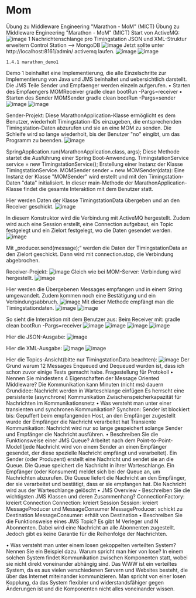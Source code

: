 # Mom
Übung zu Middleware Engineering "Marathon - MoM" (MICT)
Übung zu Middleware Engineering "Marathon - MoM" (MICT)
Start von ActiveMQ: 
![image](https://github.com/ashkodra/Mom/assets/94531999/db9cc2af-201d-4700-b5b4-ed3f1ddc5e0c)
1 Nachrichtenschlange pro Timingstation
JSON und XML-Struktur erweitern
Control Station --> MongoDB
 ![image](https://github.com/ashkodra/Mom/assets/94531999/e78d4ea9-e281-43e3-98d7-c6ab8fd10423)
Jetzt sollte unter http://localhost:8161/admin/ activemq laufen. 
![image](https://github.com/ashkodra/Mom/assets/94531999/441042ce-436a-4401-9630-87a6848f1348)
![image](https://github.com/ashkodra/Mom/assets/94531999/64fc2b29-5b31-4098-8e4c-f74a5c53418a)

    1.4.1 marathon_demo1
Demo 1 beinhaltet eine Implementierung, die alle Einzelschritte zur Implementierung von Java und JMS beinhaltet und uebersichtlich darstellt. Die JMS Teile Sender und Empfaenger werden einzeln aufgerufen.
•	Starten des Empfaengers MOMReceiver
gradle clean bootRun -Pargs=receiver
•	Starten des Sender MOMSender
gradle clean bootRun -Pargs=sender
![image](https://github.com/ashkodra/Mom/assets/94531999/8cc47dd9-266d-455f-88a5-6525576bf82d)
![image](https://github.com/ashkodra/Mom/assets/94531999/87ac7c2f-84cf-494b-b9f6-61a7269b28dd)

Sender-Projekt:
Diese MarathonApplication-Klasse ermöglicht es dem Benutzer, wiederholt Timingstation-IDs einzugeben, die entsprechenden Timingstation-Daten abzurufen und sie an eine MOM zu senden. Die Schleife wird so lange wiederholt, bis der Benutzer "no" eingibt, um das Programm zu beenden.
![image](https://github.com/ashkodra/Mom/assets/94531999/ba06e4a5-254b-4b38-bab7-be73ca040e51)

 
SpringApplication.run(MarathonApplication.class, args);
Diese Methode startet die Ausführung einer Spring Boot-Anwendung.
TimingstationService service = new TimingstationService();
Erstellung einer Instanz der Klasse TimingstationService.
MOMSender sender = new MOMSender(data):
Eine Instanz der Klasse "MOMSender" wird erstellt und mit den Timingstation-Daten "data" initialisiert.
In dieser main-Methode der MarathonApplication-Klasse findet die gesamte Interaktion mit dem Benutzer statt.


Hier werden Daten der Klasse TimingstationData übergeben und an den Receiver geschickt.
 ![image](https://github.com/ashkodra/Mom/assets/94531999/0e4814fa-7390-411b-9e71-2063ee843718)

In diesem Konstruktor wird die Verbindung mit ActiveMQ hergestellt. Zudem wird auch eine Session erstellt, eine Connection aufgebaut, ein Topic festgelegt und ein Zielort festgelegt, wo die Daten gesendet werden.
 ![image](https://github.com/ashkodra/Mom/assets/94531999/429213e1-34de-4af9-b6d8-4a1d9ea4ba42)

Mit „producer.send(message);“ werden die Daten der TimingstationData an den Zielort geschickt.
Dann wird mit connection.stop, die Verbindung abgebrochen.

Receiver-Projekt:
 ![image](https://github.com/ashkodra/Mom/assets/94531999/5eba4925-e836-426f-9510-c84b53718663)
Gleich wie bei MOM-Server: Verbindung wird hergestellt.
 ![image](https://github.com/ashkodra/Mom/assets/94531999/ca98636b-f4e3-480c-880d-770f16d3e215)

Hier werden die Übergebenen Messages empfangen und in einem String umgewandelt. Zudem kommen noch eine Bestätigung und ein Verbindungsabbruch.
 ![image](https://github.com/ashkodra/Mom/assets/94531999/da4e2e24-97cd-4a56-925b-139ff80ce0fa)
Mit dieser Methode empfängt man die Timingstationdaten.
 ![image](https://github.com/ashkodra/Mom/assets/94531999/92a5f989-3d64-4f56-90b2-3be4fb09569f)
![image](https://github.com/ashkodra/Mom/assets/94531999/a3cedf63-32b2-43c0-8108-fc3da0d6b086)

 
So sieht die Interaktion mit dem Benutzer aus:
Beim Receiver mit: gradle clean bootRun -Pargs=receiver
 ![image](https://github.com/ashkodra/Mom/assets/94531999/42d77f00-a291-4a37-86e6-c72807bdc0fb)
![image](https://github.com/ashkodra/Mom/assets/94531999/66da5b1b-7755-408d-8643-b3108e06906d)
![image](https://github.com/ashkodra/Mom/assets/94531999/67233313-ef0a-4cb4-a76e-cb28e07b74af)
![image](https://github.com/ashkodra/Mom/assets/94531999/290badf7-d33b-4baf-a42a-84ec41fca3e6)

 
Hier die JSON-Ausgabe:
 ![image](https://github.com/ashkodra/Mom/assets/94531999/6d3b96b7-c013-41d1-a256-387060693647)

Hier die XML-Ausgabe:
 ![image](https://github.com/ashkodra/Mom/assets/94531999/f390df47-60fb-4b07-aabc-f3ad798d4953)
![image](https://github.com/ashkodra/Mom/assets/94531999/700778f6-bc4d-48b7-817a-322274e2cf4d)

 
Hier die Topics-Ansicht(bitte nur TimingstationData beachten):
 ![image](https://github.com/ashkodra/Mom/assets/94531999/8fcdf9c3-3dab-49d6-9933-26d0c7f52da2)
Der Grund warum 12 Messages Enqueued und Dequeued wurden ist, dass ich schon zuvor einige Tests gemacht habe.
Fragestellung für Protokoll
•	Nennen Sie mindestens 4 Eigenschaften der Message Oriented Middleware?
Die Kommunikation kann Minuten (nicht ms) dauern
Grundidee: Nachricht werden in Warteschlange einfügen
Es herrscht eine persistente (asynchrone) Kommunikation
Zwischenspeicherkapazität für Nachrichten im Kommunikationsnetz
•	Was versteht man unter einer transienten und synchronen Kommunikation?
Synchron: Sender ist blockiert bis: Gepuffert beim empfangenden Host, an den Empfänger zugestellt wurde der Empfänger die Nachricht verarbeitet hat
Transiente Kommunikation: Nachricht wird nur so lange gespeichert solange Sender und Empfänger die Nachricht ausführen.
•	Beschreiben Sie die Funktionsweise einer JMS Queue?
Arbeitet nach dem Point-to-Point-Modell(jede Nachricht wird von einem Sender an einen Empfänger gesendet, der diese spezielle Nachricht empfängt und verarbeitet). 
Ein Sender (oder Produzent) erstellt eine Nachricht und sendet sie an die Queue.
Die Queue speichert die Nachricht in ihrer Warteschlange.
Ein Empfänger (oder Konsument) meldet sich bei der Queue an, um Nachrichten abzurufen.
Die Queue liefert die Nachricht an den Empfänger, der sie verarbeitet und bestätigt, dass er sie empfangen hat.
Die Nachricht wird aus der Warteschlange gelöscht
•	JMS Overview - Beschreiben Sie die wichtigsten JMS Klassen und deren Zusammenhang?
ConnectionFactory: kreiert Connection
Connection: kreiert Session
Session: kreiert MessageProducer und MessageConsumer
MessageProducer: schickt zu Destination
MessageConsumer: erhält von Destination
•	Beschreiben Sie die Funktionsweise eines JMS Topic?
Es gibt M Verleger und N Abonnenten. Dabei wird eine Nachricht an alle Abonnenten zugestellt. Jedoch gibt es keine Garantie für die Reihenfolge der Nachrichten.

•	Was versteht man unter einem losen gekoppelten verteilten System? Nennen Sie ein Beispiel dazu. Warum spricht man hier von lose?
In einem solchen System findet Kommunikation zwischen Komponenten statt, wobei sie nicht direkt voneinander abhängig sind. Das WWW ist ein verteiltes System, da es aus vielen verschiedenen Servern und Websites besteht, die über das Internet miteinander kommunizieren. Man spricht von einer losen Kopplung, da das System flexibler und widerstandsfähiger gegen Änderungen ist und die Komponenten nicht alles voneinander wissen.

